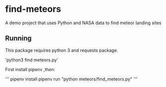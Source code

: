 # find-meteors
A demo project that uses Python and NASA data to find meteor landing sites

## Running

This package requires python 3 and requests package.

'python3 find meteors.py'

First install pipenv ,then:

'''
pipenv install
pipenv run "python meteors/find_meteors.py"
'''
